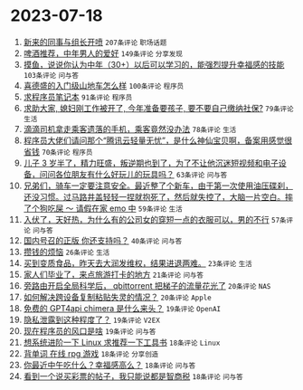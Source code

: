 # 2023-07-18

1. [新来的同事与组长开喷](https://www.v2ex.com/t/957643) `207条评论` `职场话题`
1. [啤酒推荐，中年男人的爱好](https://www.v2ex.com/t/957639) `149条评论` `分享发现`
1. [摸鱼，说说你认为中年（30+）以后可以学习的，能强烈提升幸福感的技能](https://www.v2ex.com/t/957646) `103条评论` `问与答`
1. [喜德盛的入门级山地车怎么样](https://www.v2ex.com/t/957592) `100条评论` `程序员`
1. [求程序员笔记本](https://www.v2ex.com/t/957606) `91条评论` `程序员`
1. [求助大家, 媳妇刚工作被开了, 今年准备要孩子, 要不要自己缴纳社保?](https://www.v2ex.com/t/957594) `79条评论` `生活`
1. [滴滴司机拿走乘客遗落的手机，乘客竟然没办法](https://www.v2ex.com/t/957673) `78条评论` `生活`
1. [程序员大佬们请问那个“腾讯云轻量无忧”，是什么神仙宝贝啊，备案用感觉很省钱](https://www.v2ex.com/t/957581) `70条评论` `程序员`
1. [儿子 3 岁半了，精力旺盛，叛逆期也到了，为了不让他沉迷短视频和电子设备，问问各位朋友有什么好玩儿的玩具吗？](https://www.v2ex.com/t/957650) `63条评论` `问与答`
1. [兄弟们，骑车一定要注意安全。最近整了个新车，由于第一次使用油压碟刹，还没习惯。过马路井盖轻轻一捏就抱死了，然后就失控了，大脑一片空白。摔了个狗吃屎 ～ 请假在家 emo 中](https://www.v2ex.com/t/957704) `59条评论` `生活`
1. [入伏了，天好热，为什么有的公司女的穿短一点的衣服可以，男的不行](https://www.v2ex.com/t/957651) `57条评论` `问与答`
1. [国内号召的正版 你还支持吗？](https://www.v2ex.com/t/957703) `40条评论` `问与答`
1. [攒钱的烦恼](https://www.v2ex.com/t/957723) `26条评论` `生活`
1. [买到变质食品，昨天去大润发维权，结果进退两难。](https://www.v2ex.com/t/957748) `23条评论` `生活`
1. [家人们毕业了，来点旅游打卡的地方](https://www.v2ex.com/t/957658) `21条评论` `问与答`
1. [旁路由开启全局科学后， qbittorrent 把梯子的流量花光了](https://www.v2ex.com/t/957638) `20条评论` `NAS`
1. [如何解决跨设备复制粘贴失灵的情况？](https://www.v2ex.com/t/957579) `20条评论` `Apple`
1. [免费的 GPT4api chimera 是什么来头？](https://www.v2ex.com/t/957781) `19条评论` `OpenAI`
1. [隐私泄露到这种程度了？](https://www.v2ex.com/t/957721) `19条评论` `V2EX`
1. [现在程序员的风口是啥](https://www.v2ex.com/t/957589) `19条评论` `问与答`
1. [想系统进阶一下 Linux 求推荐一下工具书](https://www.v2ex.com/t/957742) `18条评论` `Linux`
1. [背单词 在线 rpg 游戏](https://www.v2ex.com/t/957692) `18条评论` `分享创造`
1. [你最近中午吃什么？幸福感高么？](https://www.v2ex.com/t/957653) `18条评论` `问与答`
1. [看到一个说买彩票的帖子，我只能说都是智商税](https://www.v2ex.com/t/957584) `18条评论` `问与答`
